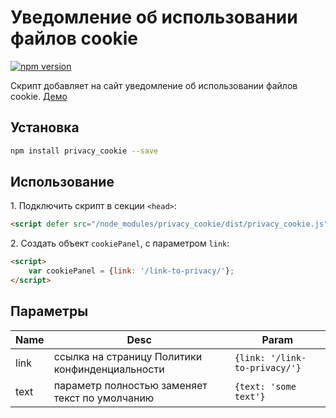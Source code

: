 Уведомление об использовании файлов cookie
==========================================

[![npm version](https://badge.fury.io/js/privacy_cookie.svg)](https://www.npmjs.com/package/privacy_cookie)

Скрипт добавляет на сайт уведомление об использовании файлов cookie.
[Демо](https://varrcan.github.io/privacy_cookie/)

## Установка

```bash
npm install privacy_cookie --save
```

## Использование

1\. Подключить скрипт в секции `<head>`:
```html
<script defer src="/node_modules/privacy_cookie/dist/privacy_cookie.js"></script>
```
2\. Создать объект `cookiePanel`, с параметром `link`:

```html
<script>
	var cookiePanel = {link: '/link-to-privacy/'};
</script>
```

## Параметры

| Name  | Desc | Param |
|------|----------|--------|
| link | ссылка на страницу Политики конфинденциальности | `{link: '/link-to-privacy/'}` |
| text | параметр полностью заменяет текст по умолчанию | `{text: 'some text'}` |
